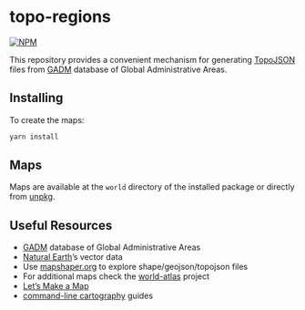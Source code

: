 # topo-regions

[![NPM](https://badge.fury.io/js/topo-regions.svg)](https://www.npmjs.com/package/topo-regions)

This repository provides a convenient mechanism for generating [TopoJSON][] files from [GADM][] database of Global Administrative Areas.

## Installing

To create the maps:
```bash
yarn install
```

## Maps

Maps are available at the ``world`` directory of the installed package or directly from [unpkg](https://unpkg.com/topo-regions/).

## Useful Resources

* [GADM][] database of Global Administrative Areas
* [Natural Earth](http://www.naturalearthdata.com/downloads)’s vector data
* Use [mapshaper.org](http://mapshaper.org/) to explore shape/geojson/topojson files
* For additional maps check the [world-atlas][] project
* [Let’s Make a Map](http://bost.ocks.org/mike/map/)
* [command-line cartography](https://medium.com/@mbostock/command-line-cartography-part-1-897aa8f8ca2c) guides


[TopoJSON]: https://github.com/topojson/topojson
[GADM]: http://www.gadm.org
[world-atlas]: https://github.com/topojson/world-atlas
